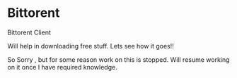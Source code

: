 # Bittorent
Bittorent Client

Will help in downloading free stuff. Lets see how it goes!!

So Sorry , but for some reason work on this is stopped. Will resume working on it once I have required knowledge.
